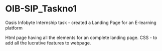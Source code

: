 # OIB-SIP_Taskno1
Oasis Infobyte Internship task - created a Landing Page for an E-learning platform 

Html page having all the elements for an complete landing page.
CSS - to add all the lucrative features to webpage.
